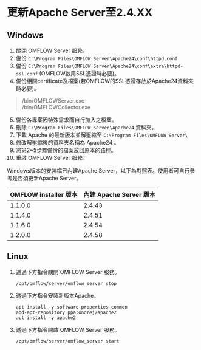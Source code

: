 
# 更新Apache Server至2.4.XX

## Windows

1. 關閉 OMFLOW Server 服務。
2. 備份 `C:\Program Files\OMFLOW Server\Apache24\conf\httpd.conf`
3. 備份 `C:\Program Files\OMFLOW Server\Apache24\conf\extra\httpd-ssl.conf` (OMFLOW啟用SSL憑證時必要)。 
4. 備份相關certificate及檔案(若OMFLOW的SSL憑證存放於Apache24資料夾時必要)。

> /bin/OMFLOWServer.exe  
> /bin/OMFLOWCollector.exe  

5. 備份各專案因特殊需求而自行加入之檔案。
6. 刪除 `C:\Program Files\OMFLOW Server\Apache24` 資料夾。
7. 下載 Apache 的最新版本並解壓縮至 `C:\Program Files\OMFLOW Server\`
8. 修改解壓縮後的資料夾名稱為 Apache24 。
9. 將第2\~5步驟備份的檔案放回原本的路徑。
10. 重啟 OMFLOW Server 服務。

Windows版本的安裝檔已內建Apache Server，以下為對照表。使用者可自行參考是否須更新Apache Server。

| OMFLOW installer 版本   | 內建 Apache Server 版本 |
| ----------------------- | ----------------------- |
| 1.1.0.0 | 2.4.43     |
| 1.1.4.0 | 2.4.51     |
| 1.1.6.0 | 2.4.54     |
| 1.2.0.0 | 2.4.58     |

## Linux

1.  透過下方指令關閉 OMFLOW Server 服務。

    ```
    /opt/omflow/server/omflow_server stop
    ```
2.  透過下方指令安裝新版本Apache。

    ```
    apt install -y software-properties-common
    add-apt-repository ppa:ondrej/apache2
    apt install -y apache2
    ```
3.  透過下方指令開啟 OMFLOW Server 服務。

    ```
    /opt/omflow/server/omflow_server start
    ```


